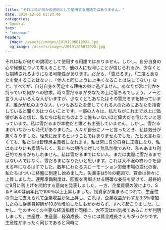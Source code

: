 ```yaml
---
title: "それは私が何かの説明として使用する用語ではありません。"
date: 2019-12-06 01:23:46
categories:
- General
tags:
- "snowman"
header:
  image: /assets/images/20191206012028.jpg
  og_image: /assets/images/20191206012028.jpg
---
```


それは私が何かの説明として使用する用語ではありません。しかし、自分自身の心や経験について考えることで、他の人にも同じことが信じられるか、少なくとも期待されるようになる可能性があります。だから、「雪だるま」、「二度とあなたを愛することはない」、「他人と同じように上手くなることは決してない」など、すべてが、自分自身を否定する理由の束に過ぎません。あなたが常に何かを持っていた何かへの欲求。時々雪だるまがあなたの上に落ちるでしょう。ノーと言う人はいろんな人がいますが、少なくともあなたはその雪だるまを持っています。誰かが私のような人、いつもあなたを愛してくれる人のためにあなたを拒否していると聞くのはつらいことです。一部の人々は、私たちがこれまで以上に価値があると信じ、私たちは私たちのように誰もいないほど偉大だと信じたいと思っています。私は雪だるまが本物だと誰とも主張していません。しかし、雪だるまがいなかった時代がありました。人々が自分にノーと言ったとき、私は気分が悪くなりました。理想に反するということではありませんでした。たとえ言わなくても、私たちは皆理想主義者になれます。私は常に自分自身に正直になり、私はあまりにも素晴らしく、私たちの期待に対して無私無欲であり、私もあまり利己的であるかもしれません。私は雪だるまではない人、または実際に雪だるまではない人ではなく、雪だるまになりたいと思います。これは大不況の終わりを迎える年になるはずでした。数年にわたるスローモーション労働市場の変化の後、私たちはついに終盤に到達し始めました。失業率は5％の範囲で、賃金は徐々に上昇しました。連邦準備制度は、回復を再燃させる明確な委任を受けて、最終的に9月に利上げを開始する意向を発表しました。一方、企業買収の波により、S＆P 500は前年比で100％以上上昇しました。投資家が集まるにつれて、生産性の向上に支えられて企業収益が急上昇し、これは、企業収益がわずか3.3％増加したのに従業員報酬が10.8％増加したにもかかわらず、すべて起こりました。しかし、他のすべての主要な経済指標と同様に、大不況はmi気楼であることが判明しました。生産性、生産量、経済成長、さらには賃金成長さえもがっかりです。生産性がまったく同じであると同時に
